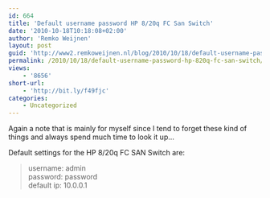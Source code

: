 ```yaml
---
id: 664
title: 'Default username password HP 8/20q FC San Switch'
date: '2010-10-18T10:18:08+02:00'
author: 'Remko Weijnen'
layout: post
guid: 'http://www2.remkoweijnen.nl/blog/2010/10/18/default-username-password-hp-820q-fc-san-switch/'
permalink: /2010/10/18/default-username-password-hp-820q-fc-san-switch/
views:
    - '8656'
short-url:
    - 'http://bit.ly/f49fjc'
categories:
    - Uncategorized
---
```


Again a note that is mainly for myself since I tend to forget these kind of things and always spend much time to look it up…

Default settings for the HP 8/20q FC SAN Switch are:

> username: admin  
> password: password  
> default ip: 10.0.0.1